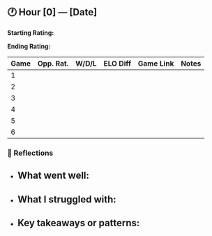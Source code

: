 ## 🕐 Hour [0] — [Date] 

**Starting Rating:** 


**Ending Rating:**


| Game | Opp. Rat. | W/D/L | ELO Diff |              Game Link                |             Notes           |
|------|-----------|-------|----------|---------------------------------------|-----------------------------|
| 1    |           |       |          |                                       |                             |
| 2    |           |       |          |                                       |                             |
| 3    |           |       |          |                                       |                             |
| 4    |           |       |          |                                       |                             |
| 5    |           |       |          |                                       |                             |
| 6    |           |       |          |                                       |                             |

### 🧠 Reflections
- What went well:
  - 
- What I struggled with:
  - 
- Key takeaways or patterns:
  - 
